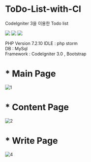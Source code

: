 # ToDo-List-with-CI
CodeIgniter 3을 이용한 Todo list
<p>
<img src='https://img.shields.io/github/languages/top/jihyoung-lee/ToDo-List-with-CI'> <img src='https://img.shields.io/github/languages/code-size/jihyoung-lee/ToDo-List-with-CI'>
 <img src='https://img.shields.io/github/repo-size/jihyoung-lee/ToDo-List-with-CI'>
 </p>

PHP Version 7.2.10
IDLE : php storm
</br>
DB : MySql
</br>
Framework : CodeIgniter 3.0 , Bootstrap

<h1>* Main Page</h1>

![1](https://user-images.githubusercontent.com/67559886/95013280-45196100-067a-11eb-935f-06f19d024324.PNG)

<h1>* Content Page</h1>

![2](https://user-images.githubusercontent.com/67559886/95013281-464a8e00-067a-11eb-98c7-b6d85050cbed.PNG)

<h1>* Write Page</h1>

![4](https://user-images.githubusercontent.com/67559886/95013444-44cd9580-067b-11eb-874c-0874cf242e85.PNG)

